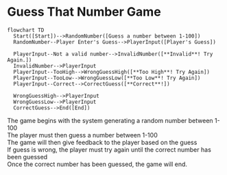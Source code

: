 # Guess That Number Game

```mermaid
flowchart TD
  Start([Start])-->RandomNumber([Guess a number between 1-100])
  RandomNumber--Player Enter's Guess-->PlayerInput([Player's Guess])

  PlayerInput--Not a valid number-->InvalidNumber([**Invalid**! Try Again.])
  InvalidNumber-->PlayerInput
  PlayerInput--TooHigh-->WrongGuessHigh([**Too High**! Try Again])
  PlayerInput--TooLow-->WrongGuessLow([**Too Low**! Try Again])
  PlayerInput--Correct-->CorrectGuess([**Correct**!])
  
  WrongGuessHigh-->PlayerInput
  WrongGuessLow-->PlayerInput
  CorrectGuess-->End([End])
```

The game begins with the system generating a random number between 1-100  
The player must then guess a number between 1-100  
The game will then give feedback to the player based on the guess    
If guess is wrong, the player must try again until the correct number has been guessed    
Once the correct number has been guessed, the game will end.
